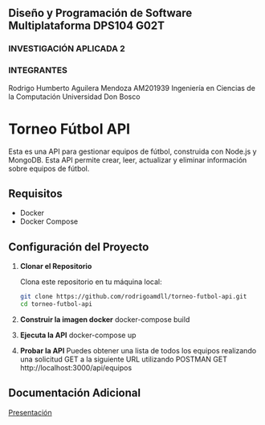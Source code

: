 ##  Diseño y Programación de Software Multiplataforma DPS104 G02T
### INVESTIGACIÓN APLICADA 2
### INTEGRANTES

Rodrigo Humberto Aguilera Mendoza AM201939
Ingeniería en Ciencias de la Computación
Universidad Don Bosco

# Torneo Fútbol API

Esta es una API para gestionar equipos de fútbol, construida con Node.js y MongoDB. Esta API permite crear, leer, actualizar y eliminar información sobre equipos de fútbol.

## Requisitos

- Docker
- Docker Compose


## Configuración del Proyecto

1. **Clonar el Repositorio**

   Clona este repositorio en tu máquina local:

   ```bash
   git clone https://github.com/rodrigoamdll/torneo-futbol-api.git
   cd torneo-futbol-api

2. **Construir la imagen docker**
    docker-compose build

3. **Ejecuta la API**
    docker-compose up

4. **Probar la API**
 Puedes obtener una lista de todos los equipos realizando una solicitud GET a la siguiente URL utilizando POSTMAN
    GET http://localhost:3000/api/equipos

## Documentación Adicional

[Presentación](./Investigación%20Aplicada%202.pdf)





